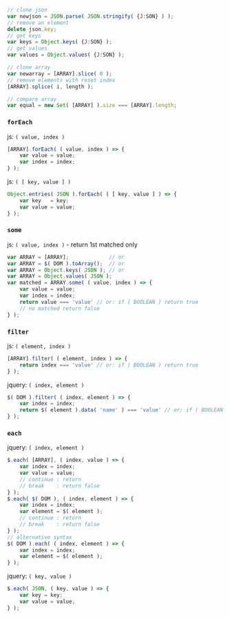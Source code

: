 ```js
// clone json
var newjson = JSON.parse( JSON.stringify( {J:SON} ) );
// remove an element
delete json.key;
// get keys
var keys = Object.keys( {J:SON} );
// get values
var values = Object.values( {J:SON} );

// clone array
var newarray = [ARRAY].slice( 0 );
// remove elements with reset index
[ARRAY].splice( i, length );

// compare array
var equal = new Set( [ARRAY] ).size === [ARRAY].length;
```
### `forEach`
js: `( value, index )`
```js
[ARRAY].forEach( ( value, index ) => {
	var value = value;
	var index = index;
} );
```
js: `( [ key, value ] )`
```js
Object.entries( JSON ).forEach( ( [ key, value ] ) => {
	var key   = key;
	var value = value;
} );
```
### `some`
js: `( value, index )` - return 1st matched only
```js
var ARRAY = [ARRAY];             // or
var ARRAY = $( DOM ).toArray();  // or
var ARRAY = Object.keys( JSON ); // or
var ARRAY = Object.values( JSON );
var matched = ARRAY.some( ( value, index ) => {
	var value = value;
	var index = index;
	return value === 'value' // or: if ( BOOLEAN ) return true
	// no matched return false
} );
```
### `filter`
js: `( element, index )`
```js
[ARRAY].filter( ( element, index ) => {
	return index === 'value' // or: if ( BOOLEAN ) return true
} );
```
jquery: `( index, element )`
```js
$( DOM ).filter( ( index, element ) => {
	var index = index;
	return $( element ).data( 'name' ) === 'value' // or: if ( BOOLEAN ) return true
} );
```
### `each`
jquery: `( index, element )`
```js
$.each( [ARRAY], ( index, value ) => {
	var index = index;
	var value = value;
	// continue : return
	// break    : return false
} );
$.each( $( DOM ), ( index, element ) => {
	var index = index;
	var element = $( element );
	// continue : return
	// break    : return false
} );
// alternative syntax
$( DOM ).each( ( index, element ) => {
	var index = index;
	var element = $( element );
} );
```
jquery: `( key, value )`
```js
$.each( JSON, ( key, value ) => {
	var key = key;
	var value = value;
} );
```
